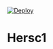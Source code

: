 [![Deploy](https://www.herokucdn.com/deploy/button.png)](https://dashboard.heroku.com/new?template=https://github.com/kgjkfsuigfdkfskg/Hersc1)
# Hersc1
